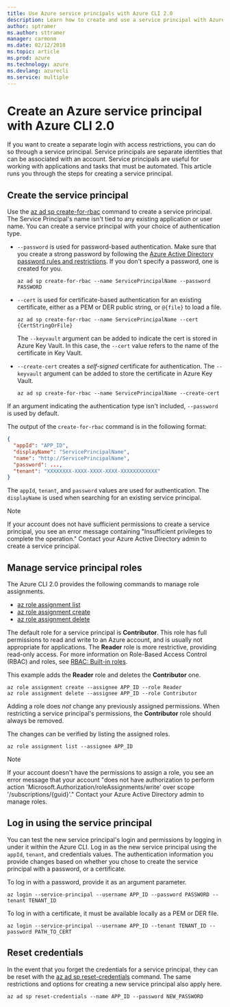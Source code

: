 ```yaml
---
title: Use Azure service principals with Azure CLI 2.0
description: Learn how to create and use a service principal with Azure CLI 2.0.
author: sptramer
ms.author: sttramer
manager: carmonm
ms.date: 02/12/2018
ms.topic: article
ms.prod: azure
ms.technology: azure
ms.devlang: azurecli
ms.service: multiple
---
```


# Create an Azure service principal with Azure CLI 2.0

If you want to create a separate login with access restrictions, you can do so through a service principal. Service principals are separate identities that can be
associated with an account. Service principals are useful for working with applications and tasks that must be automated. This article runs you through the steps for creating a service principal.

## Create the service principal

Use the [az ad sp create-for-rbac](/cli/azure/ad/sp#az-ad-sp-create-for-rbac) command to create a service principal. The Service Principal's name isn't tied to any existing application or user name. You can create a service principal with your choice of authentication type.

* `--password` is used for password-based authentication. Make sure that you create a strong password by following the [Azure Active Directory password rules and restrictions](/azure/active-directory/active-directory-passwords-policy). If you don't specify a password, one is created for you.

  ```azurecli
  az ad sp create-for-rbac --name ServicePrincipalName --password PASSWORD
  ```

* `--cert` is used for certificate-based authentication for an existing certificate, either as a PEM or DER public string, or `@{file}` to load a file.

  ```azurecli
  az ad sp create-for-rbac --name ServicePrincipalName --cert {CertStringOrFile} 
  ```

  The `--keyvault` argument can be added to indicate the cert is stored in Azure Key Vault. In this case, the `--cert` value refers to the name of the certificate in Key Vault.

* `--create-cert` creates a _self-signed_ certificate for authentication. The `--keyvault` argument can be added to store the certificate in Azure Key Vault.

  ```azurecli
  az ad sp create-for-rbac --name ServicePrincipalName --create-cert
  ```

If an argument indicating the authentication type isn't included, `--password` is used by default.

The output of the `create-for-rbac` command is in the following format:

```json
{
  "appId": "APP_ID",
  "displayName": "ServicePrincipalName",
  "name": "http://ServicePrincipalName",
  "password": ...,
  "tenant": "XXXXXXXX-XXXX-XXXX-XXXX-XXXXXXXXXXXX"
}
```

The `appId`, `tenant`, and `password` values are used for authentication. The `displayName` is used when searching for an existing service principal.

> [!NOTE]
> If your account does not have sufficient permissions to create a service principal, you see an error message containing "Insufficient privileges to complete the operation." Contact your Azure Active Directory admin to create a service principal.

## Manage service principal roles 

The Azure CLI 2.0 provides the following commands to manage role assignments.

* [az role assignment list](/cli/azure/role/assignment#az-role-assignment-list)
* [az role assignment create](/cli/azure/role/assignment#az-role-assignment-create)
* [az role assignment delete](/cli/azure/role/assignment#az-role-assignment-delete)

The default role for a service principal is **Contributor**. This role has full permissions to read and write to an Azure account, and is usually not appropriate for applications. The **Reader** role is more restrictive, providing read-only access.  For more information on Role-Based Access Control (RBAC) and roles, see [RBAC: Built-in roles](/azure/active-directory/role-based-access-built-in-roles).

This example adds the **Reader** role and deletes the **Contributor** one.

```azurecli
az role assignment create --assignee APP_ID --role Reader
az role assignment delete --assignee APP_ID --role Contributor
```

Adding a role does _not_ change any previously assigned permissions. When restricting a service principal's permissions, the __Contributor__ role should always be removed.

The changes can be verified by listing the assigned roles.

```azurecli
az role assignment list --assignee APP_ID
```

> [!NOTE] 
> If your account doesn't have the permissions to assign a role, you see an error message that your account "does not have authorization to perform action 'Microsoft.Authorization/roleAssignments/write' over scope '/subscriptions/{guid}'." Contact your Azure Active Directory admin to manage roles.

## Log in using the service principal

You can test the new service principal's login and permissions by logging in under it within the Azure CLI. Log in as the new service principal using the `appId`, `tenant`, and credentials values. The authentication information you provide changes based on whether you chose to create the service principal with a password, or a certificate.

To log in with a password, provide it as an argument parameter.

```azurecli
az login --service-principal --username APP_ID --password PASSWORD --tenant TENANT_ID
```

To log in with a certificate, it must be available locally as a PEM or DER file.

```azurecli
az login --service-principal --username APP_ID --tenant TENANT_ID --password PATH_TO_CERT
```
## Reset credentials

In the event that you forget the credentials for a service principal, they can be reset with the [az ad sp reset-credentials](https://docs.microsoft.com/en-us/cli/azure/ad/sp#az-ad-sp-reset-credentials) command. The same restrictions and options for creating a new service principal also apply here.

```azurecli
az ad sp reset-credentials --name APP_ID --password NEW_PASSWORD
```
